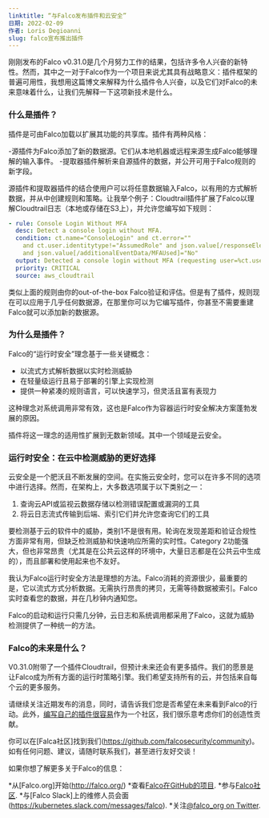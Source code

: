 ```yaml
---
linktitle: “与Falco发布插件和云安全”
日期: 2022-02-09
作者: Loris Degioanni
slug: falco宣布推出插件
---
```


刚刚发布的Falco v0.31.0是几个月努力工作的结果，包括许多令人兴奋的新特性。然而，其中之一对于Falco作为一个项目来说尤其具有战略意义：插件框架的普遍可用性，我想用这篇博文来解释为什么插件令人兴奋，以及它们对Falco的未来意味着什么，让我们先解释一下这项新技术是什么。

### 什么是插件？
插件是可由Falco加载以扩展其功能的共享库。插件有两种风格：

-源插件为Falco添加了新的数据源。它们从本地机器或远程来源生成Falco能够理解的输入事件。
-提取器插件解析来自源插件的数据，并公开可用于Falco规则的新字段。

源插件和提取器插件的结合使用户可以将任意数据输入Falco，以有用的方式解析数据，并从中创建规则和策略。让我举个例子：Cloudtrail插件扩展了Falco以理解Cloudtrail日志（本地或存储在S3上），并允许您编写如下规则：

```yaml
- rule: Console Login Without MFA
  desc: Detect a console login without MFA.
  condition: ct.name="ConsoleLogin" and ct.error=""
    and ct.user.identitytype!="AssumedRole" and json.value[/responseElements/ConsoleLogin]="Success"
    and json.value[/additionalEventData/MFAUsed]="No"
  output: Detected a console login without MFA (requesting user=%ct.user, requesting IP=%ct.srcip, AWS region=%ct.region)
  priority: CRITICAL
  source: aws_cloudtrail
```

类似上面的规则由你的out-of-the-box Falco验证和评估。但是有了插件，规则现在可以应用于几乎任何数据源，在那里你可以为它编写插件，你甚至不需要重建Falco就可以添加新的数据源。

### 为什么是插件？

Falco的“运行时安全”理念基于一些关键概念：
- 以流式方式解析数据以实时检测威胁
- 在轻量级运行且易于部署的引擎上实现检测
- 提供一种紧凑的规则语言，可以快速学习，但灵活且富有表现力

这种理念对系统调用非常有效，这也是Falco作为容器运行时安全解决方案蓬勃发展的原因。

插件将这一理念的适用性扩展到无数新领域。其中一个领域是云安全。

### 运行时安全：在云中检测威胁的更好选择

云安全是一个肥沃且不断发展的空间。在实施云安全时，您可以在许多不同的选项中进行选择。然而，在架构上，大多数选项属于以下类别之一：

1. 查询云API或监视云数据存储以检测错误配置或漏洞的工具
2. 将云日志流式传输到后端、索引它们并允许您查询它们的工具

要检测基于云的软件中的威胁，类别1不是很有用。轮询在发现差距和验证合规性方面非常有用，但缺乏检测威胁和快速响应所需的实时性。Category 2功能强大，但也非常昂贵（尤其是在公共云这样的环境中，大量日志都是在公共云中生成的），而且部署和使用起来也不友好。

我认为Falco运行时安全方法是理想的方法。Falco消耗的资源很少，最重要的是，它以流式方式分析数据。无需执行昂贵的拷贝，无需等待数据被索引。Falco实时查看您的数据，并在几秒钟内通知您。

Falco的启动和运行只需几分钟，云日志和系统调用都采用了Falco，这就为威胁检测提供了一种统一的方法。

### Falco的未来是什么？

V0.31.0附带了一个插件Cloudtrail，但预计未来还会有更多插件。我们的愿景是让Falco成为所有方面的运行时策略引擎。我们希望支持所有的云，并包括来自每个云的更多服务。

请继续关注近期发布的消息，同时，请告诉我们您是否希望在未来看到Falco的行动。此外，[编写自己的插件很容易](https://falco.org/docs/plugins/)作为一个社区，我们很乐意考虑你们的创造性贡献。

你可以在[Falca社区]找到我们(https://github.com/falcosecurity/community)。如有任何问题、建议，请随时联系我们，甚至进行友好交谈！

如果你想了解更多关于Falco的信息：

*从[Falco.org]开始(http://falco.org/)
*查看[Falco在GitHub的项目](https://github.com/falcosecurity/falco).
*参与[Falco社区](https://falco.org/community/).
*与[Falco Slack]上的维修人员会面(https://kubernetes.slack.com/messages/falco).
*关注[@falco_org on Twitter](https://twitter.com/falco_org).

